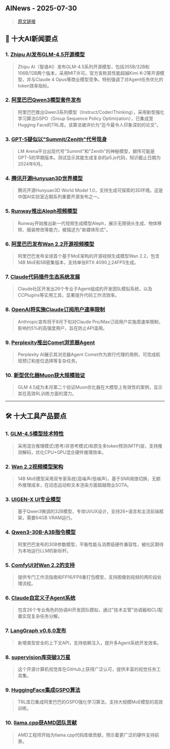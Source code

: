 ## AINews - 2025-07-30

> [原文链接](https://news.smol.ai/issues/25-07-28-glm-45/)

## 📰 十大AI新闻要点

### 1. [Zhipu AI发布GLM-4.5开源模型](https://z.ai/blog/glm-4.5)
> Zhipu AI（智谱AI）发布GLM-4.5系列开源模型，包括355B/32B和106B/12B两个版本，采用MIT许可。官方宣称其性能超越Kimi K-2等开源模型，并与Claude 4 Opus等商业模型竞争。特别强调了对Agent任务优化的token效率指标。

### 2. [阿里巴巴Qwen3模型套件发布](https://twitter.com/Alibaba_Qwen/status/1949412072942612873)
> 阿里巴巴推出Qwen3系列模型（Instruct/Coder/Thinking），采用新型强化学习算法GSPO（Group Sequence Policy Optimization），已集成至Hugging Face的TRL库。该算法被评价为"迄今最令人印象深刻的论文"。

### 3. [GPT-5疑似以"Summit/Zenith"代号现身](https://twitter.com/Teknium1/status/1949116545936110035)
> LM Arena平台出现代号"Summit"和"Zenith"的神秘模型，据传可能是GPT-5的早期版本。测试显示其能生成复杂的p5.js代码，知识截止日期为2024年6月。

### 4. [腾讯开源Hunyuan3D世界模型](https://twitter.com/scaling01/status/1949300037051134245)
> 腾讯开源Hunyuan3D World Model 1.0，支持生成可探索的3D环境。这是中国AI实验室近期系列重要开源发布之一。

### 5. [Runway推出Aleph视频模型](https://twitter.com/c_valenzuelab/status/1949872250376667517)
> Runway开始推出新一代视频生成模型Aleph，展示无限镜头生成、物体移除、服装修改等能力，被描述为"新媒体形式"。

### 6. [阿里巴巴发布Wan 2.2开源视频模型](https://wan.video/welcome)
> 阿里巴巴发布全球首个基于MoE架构的开源视频生成模型Wan 2.2，包含14B MoE和5B密集版本，支持单张RTX 4090上24FPS生成。

### 7. [Claude代码插件生态系统发展](https://github.com/vijaythecoder/awesome-claude-agents)
> Claude社区开发出26个专业子Agent组成的开发团队模拟系统，以及CCPlugins等实用工具，显著提升代码工作流效率。

### 8. [OpenAI将实施Claude订阅用户速率限制](https://www.reddit.com/r/ClaudeAI/comments/1mbo1sb/updating_rate_limits_for_claude_subscription/)
> Anthropic宣布将于8月下旬对Claude Pro/Max订阅用户实施周速率限制，影响约5%的高强度用户，旨在防止API滥用。

### 9. [Perplexity推出Comet浏览器Agent](https://twitter.com/AravSrinivas/status/1949937085164482846)
> Perplexity AI展示其浏览器Agent Comet作为旅行代理的用例，可完成航班预订和座位选择等复杂任务。

### 10. [新型优化器Muon获大规模验证](https://z.ai/blog/glm-4.5)
> GLM 4.5成为本月第二个验证Muon优化器在大模型上有效性的案例，显示其在高效RL训练方面的潜力。

---

## 🛠️ 十大工具产品要点

### 1. [GLM-4.5模型技术特性](https://huggingface.co/zai-org/GLM-4.5)
> 采用混合推理模式(思考/非思考模式)和原生多token预测(MTP)层，支持推测解码，优化CPU+GPU混合硬件推理效率。

### 2. [Wan 2.2视频模型架构](https://huggingface.co/Wan-AI)
> 14B MoE模型采用双专家系统(高噪声/低噪声)，基于SNR阈值切换，无额外推理成本，在动态运动和文本渲染方面超越商业SOTA。

### 3. [UIGEN-X UI专业模型](https://huggingface.co/Tesslate/UIGEN-X-32B-0727)
> 基于Qwen3微调的32B模型，专攻UI/UX设计，支持26+语言和主流前端框架，需要64GB VRAM运行。

### 4. [Qwen3-30B-A3B指令模型](https://huggingface.co/Qwen/Qwen3-30B-A3B-Instruct-2507)
> 阿里巴巴发布的30B参数模型，平衡性能与消费级硬件兼容性，被社区期待为本地运行LLM的新标杆。

### 5. [ComfyUI对Wan 2.2的支持](https://docs.comfy.org/tutorials/video/wan/wan2_2)
> 提供专门工作流指南和FP16/FP8重打包模型，支持图像到视频的两阶段处理流程。

### 6. [Claude自定义子Agent系统](https://github.com/vijaythecoder/awesome-claude-agents)
> 包含26个专业角色的协调AI开发团队模拟，通过"技术主管"协调器和CLI配置实现复杂任务分解。

### 7. [LangGraph v0.6.0发布](https://twitter.com/LangChainAI/status/1949860132642320624)
> 新增类型安全的上下文API，支持依赖注入，提升多Agent系统开发效率。

### 8. [supervision库突破3万星](https://twitter.com/skalskip92/status/1949857474862866659)
> 这个开源计算机视觉库在GitHub上获得广泛认可，提供丰富的视觉任务工具集。

### 9. [HuggingFace集成GSPO算法](https://twitter.com/_lewtun/status/1949951668914659636)
> TRL库已集成阿里巴巴的GSPO强化学习算法，支持大规模MoE模型的高效训练。

### 10. [llama.cpp获AMD团队贡献](https://twitter.com/ggerganov/status/1949907603942691027)
> AMD工程师开始为llama.cpp代码库做贡献，预示着更广泛的硬件支持前景。